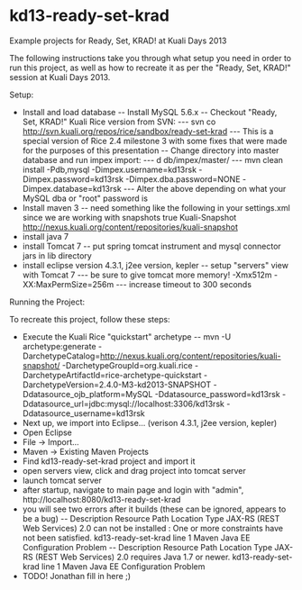 kd13-ready-set-krad
===================

Example projects for Ready, Set, KRAD! at Kuali Days 2013

The following instructions take you through what setup you need in order to run this project, as well as how to recreate it as per the "Ready, Set, KRAD!" session at Kuali Days 2013.

Setup:

- Install and load database
-- Install MySQL 5.6.x
-- Checkout "Ready, Set, KRAD!" Kuali Rice version from SVN:
--- svn co http://svn.kuali.org/repos/rice/sandbox/ready-set-krad
--- This is a special version of Rice 2.4 milestone 3 with some fixes that were made for the purposes of this presentation
-- Change directory into master database and run impex import:
--- d db/impex/master/
--- mvn clean install -Pdb,mysql -Dimpex.username=kd13rsk -Dimpex.password=kd13rsk -Dimpex.dba.password=NONE -Dimpex.database=kd13rsk
--- Alter the above depending on what your MySQL dba or "root" password is
- Install maven 3
-- need something like the following in your settings.xml since we are working with snapshots
  <profiles>
    <profile>
      <activation>
        <activeByDefault>true</activeByDefault>
      </activation>
      <repositories>
        <repository>
          <id>Kuali-Snapshot</id>
          <url>http://nexus.kuali.org/content/repositories/kuali-snapshot</url>
        </repository>
      </repositories>
   </profiles>
- install java 7
- install Tomcat 7
-- put spring tomcat instrument and mysql connector jars in lib directory
- install eclipse version 4.3.1, j2ee version, kepler
-- setup "servers" view with Tomcat 7
--- be sure to give tomcat more memory!  -Xmx512m -XX:MaxPermSize=256m
--- increase timeout to 300 seconds


Running the Project:

To recreate this project, follow these steps:

- Execute the Kuali Rice "quickstart" archetype
-- mvn -U archetype:generate -DarchetypeCatalog=http://nexus.kuali.org/content/repositories/kuali-snapshot/ -DarchetypeGroupId=org.kuali.rice -DarchetypeArtifactId=rice-archetype-quickstart -DarchetypeVersion=2.4.0-M3-kd2013-SNAPSHOT -Ddatasource_ojb_platform=MySQL -Ddatasource_password=kd13rsk -Ddatasource_url=jdbc:mysql://localhost:3306/kd13rsk -Ddatasource_username=kd13rsk
- Next up, we import into Eclipse... (verison 4.3.1, j2ee version, kepler)
- Open Eclipse
- File -> Import...
- Maven -> Existing Maven Projects
- Find kd13-ready-set-krad project and import it
- open servers view, click and drag project into tomcat server
- launch tomcat server
- after startup, navigate to main page and login with "admin", http://localhost:8080/kd13-ready-set-krad
- you will see two errors after it builds (these can be ignored, appears to be a bug)
-- Description	Resource	Path	Location	Type
JAX-RS (REST Web Services) 2.0 can not be installed : One or more constraints have not been satisfied.	kd13-ready-set-krad		line 1	Maven Java EE Configuration Problem
-- Description	Resource	Path	Location	Type
JAX-RS (REST Web Services) 2.0 requires Java 1.7 or newer.	kd13-ready-set-krad		line 1	Maven Java EE Configuration Problem
- TODO! Jonathan fill in here ;)
